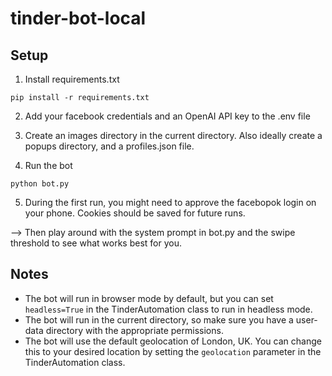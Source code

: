 # tinder-bot-local

## Setup

1. Install requirements.txt

```
pip install -r requirements.txt
``` 
2. Add your facebook credentials and an OpenAI API key to the .env file

3. Create an images directory in the current directory. Also ideally create a popups directory, and a profiles.json file.

4. Run the bot

```
python bot.py
```

5. During the first run, you might need to approve the facebopok login on your phone. Cookies should be saved for future runs.

--> Then play around with the system prompt in bot.py and the swipe threshold to see what works best for you.

## Notes

- The bot will run in browser mode by default, but you can set `headless=True` in the TinderAutomation class to run in headless mode.
- The bot will run in the current directory, so make sure you have a user-data directory with the appropriate permissions.
- The bot will use the default geolocation of London, UK. You can change this to your desired location by setting the `geolocation` parameter in the TinderAutomation class.
